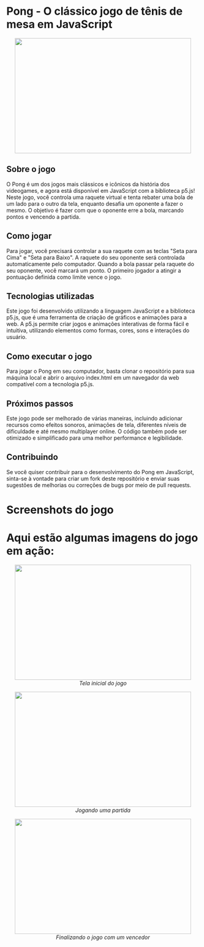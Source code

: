 <h1>Pong - O clássico jogo de tênis de mesa em JavaScript</h1>
<p align="center">
  <img width="460" height="300" src="[INSIRA AQUI UMA IMAGEM DO JOGO]">
</p>

<h2>Sobre o jogo</h2>
<p>O Pong é um dos jogos mais clássicos e icônicos da história dos videogames, e agora está disponível em JavaScript com a biblioteca p5.js! Neste jogo, você controla uma raquete virtual e tenta rebater uma bola de um lado para o outro da tela, enquanto desafia um oponente a fazer o mesmo. O objetivo é fazer com que o oponente erre a bola, marcando pontos e vencendo a partida.</p>

<h2>Como jogar</h2>
<p>Para jogar, você precisará controlar a sua raquete com as teclas "Seta para Cima" e "Seta para Baixo". A raquete do seu oponente será controlada automaticamente pelo computador. Quando a bola passar pela raquete do seu oponente, você marcará um ponto. O primeiro jogador a atingir a pontuação definida como limite vence o jogo.</p>

<h2>Tecnologias utilizadas</h2>

<p>Este jogo foi desenvolvido utilizando a linguagem JavaScript e a biblioteca p5.js, que é uma ferramenta de criação de gráficos e animações para a web. A p5.js permite criar jogos e animações interativas de forma fácil e intuitiva, utilizando elementos como formas, cores, sons e interações do usuário.</p>

<h2>Como executar o jogo</h2>
<p>Para jogar o Pong em seu computador, basta clonar o repositório para sua máquina local e abrir o arquivo index.html em um navegador da web compatível com a tecnologia p5.js.</p>

<h2>Próximos passos</h2>
<p>Este jogo pode ser melhorado de várias maneiras, incluindo adicionar recursos como efeitos sonoros, animações de tela, diferentes níveis de dificuldade e até mesmo multiplayer online. O código também pode ser otimizado e simplificado para uma melhor performance e legibilidade.</p>

<h2>Contribuindo</h2>
<p>Se você quiser contribuir para o desenvolvimento do Pong em JavaScript, sinta-se à vontade para criar um fork deste repositório e enviar suas sugestões de melhorias ou correções de bugs por meio de pull requests.</p>

<h1>Screenshots do jogo</h1>

<h1>Aqui estão algumas imagens do jogo em ação:</h1>
<p align="center">
  <img width="460" height="300" src="[INSIRA AQUI UMA IMAGEM DO JOGO]">
  <br>
  <em>Tela inicial do jogo</em>
</p>
<p align="center">
  <img width="460" height="300" src="[INSIRA AQUI UMA IMAGEM DO JOGO]">
  <br>
  <em>Jogando uma partida</em>
</p>
<p align="center">
  <img width="460" height="300" src="[INSIRA AQUI UMA IMAGEM DO JOGO]">
  <br>
  <em>Finalizando o jogo com um vencedor</em>
</p>
